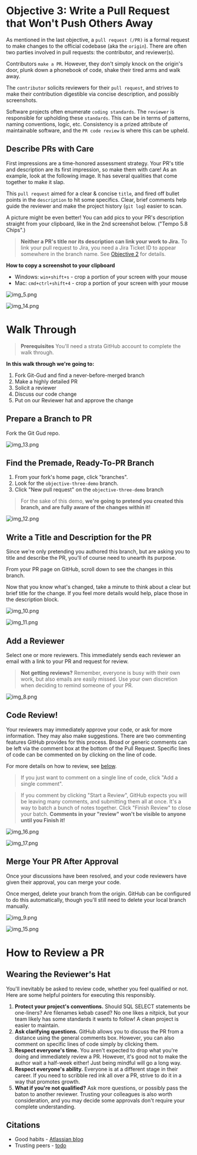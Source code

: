 # Objective 3: Write a Pull Request that Won't Push Others Away

As mentioned in the last objective, a `pull request (/PR)` is a formal request to make changes
to the official codebase (aka the `origin`).  There are often two parties involved in
pull requests: the contributor, and reviewer(s).

Contributors `make a PR`. However, they don't simply knock on the origin's door,
plunk down a phonebook of code, shake their tired arms and walk away.

The `contributor` solicits reviewers for their `pull request`,
and strives to make their contribution digestible via concise description,
and possibly screenshots.

Software projects often enumerate `coding standards`. The `reviewer` is responsible for
upholding these `standards`. This can be in terms of patterns, naming conventions, logic, etc.
Consistency is a prized attribute of maintainable software, and the `PR code review` is where
this can be upheld.


## Describe PRs with Care
First impressions are a time-honored assessment strategy. Your PR's title and description
are its first impression, so make them with care! As an example, look at the following image.
It has several qualities that come together to make it slap.

This `pull request` aimed for a clear & concise `title`, and fired off bullet points
in the `description` to hit some specifics. Clear, brief comments help guide the reviewer
and make the project history (`git log`) easier to scan.

A picture might be even better!  You can add pics to your PR's description
straight from your clipboard, like in the 2nd screenshot below. ("Tempo 5.8 Chips".)

> **Neither a PR's title nor its description can link your work to Jira.** To link your pull request to Jira, you need
> a Jira Ticket ID to appear somewhere in the branch name.  See [Objective 2](../objective-02/readme.md#how-to-create-a-well-named-branch) for details.


**How to copy a screenshot to your clipboard**
* Windows: `win+shift+s` - crop a portion of your screen with your mouse
* Mac: `cmd+ctrl+shift+4` - crop a portion of your screen with your mouse

![img_5.png](img_5.png)

![img_14.png](img_14.png)


# Walk Through
> **Prerequisites** You'll need a strata GitHub account to complete the walk through.

**In this walk through we're going to:**
1. Fork Git-Gud and find a never-before-merged branch
2. Make a highly detailed PR
3. Solicit a reviewer
4. Discuss our code change
5. Put on our Reviewer hat and approve the change


## Prepare a Branch to PR
Fork the Git Gud repo.

![img_13.png](img_13.png)


## Find the Premade, Ready-To-PR Branch
1. From your fork's home page, click "branches".
2. Look for the `objective-three-demo` branch.
2. Click "New pull request" on the `objective-three-demo` branch

> For the sake of this demo, **we're going to pretend
> you created this branch, and are fully aware of the changes within it!**

![img_12.png](img_12.png)


## Write a Title and Description for the PR
Since we're only pretending you authored this branch, but are
asking you to title and describe the PR, you'll of course need
to unearth its purpose.

From your PR page on GitHub, scroll down to see the changes in this branch.

Now that you know what's changed, take a minute to think about
a clear but brief title for the change.  If you feel more details
would help, place those in the description block.

![img_10.png](img_10.png)

![img_11.png](img_11.png)


## Add a Reviewer
Select one or more reviewers.  This immediately sends each reviewer an email with a link to your PR and request for review.

> **Not getting reviews?** Remember, everyone is busy with their own work, but also emails are easily missed. Use your own discretion when deciding to remind someone of your PR.

![img_8.png](img_8.png)


## Code Review!
Your reviewers may immediately approve your code, or ask for more information.
They may also make suggestions.  There are two commenting features GitHub
provides for this process. Broad or generic comments can be left via the comment box at
the bottom of the Pull Request. Specific lines of code can be commented on by 
clicking on the line of code.

For more details on how to review, see [below](#wearing-the-reviewers-hat).

> If you just want to comment on a single line of code, click "Add a single comment".

> If you comment by clicking "Start a Review", GitHub expects you will be leaving
> many comments, and submitting them all at once.  It's a way to batch a bunch
> of notes together.  Click "Finish Review" to close your batch. **Comments in your "review"
> won't be visible to anyone until you Finish it!**

![img_16.png](img_16.png)

![img_17.png](img_17.png)

## Merge Your PR After Approval
Once your discussions have been resolved, and your code reviewers have given their approval,
you can merge your code.

Once merged, delete your branch from the origin. GitHub can be configured to do this automatically,
though you'll still need to delete your local branch manually.

![img_9.png](img_9.png)

![img_15.png](img_15.png)


# How to Review a PR

## Wearing the Reviewer's Hat

You'll inevitably be asked to review code,
whether you feel qualified or not.
Here are some helpful pointers for executing this responsibly.

1. **Protect your project's conventions.** Should SQL SELECT statements be one-liners? Are filenames kebab cased? No one likes a nitpick, but your team likely has some standards it wants to follow! A clean project is easier to maintain.
2. **Ask clarifying questions.** GitHub allows you to discuss the PR from a distance using the general comments box. However, you can also comment on specific lines of code simply by clicking them.
3. **Respect everyone's time.** You aren't expected to drop what you're doing and immediately review a PR. However, it's good not to make the author wait a half-week either! Just being mindful will go a long way.
4. **Respect everyone's ability.** Everyone is at a different stage in their career.  If you need to scribble red ink all over a PR, strive to do it in a way that promotes growth.
5. **What if you're not qualified?** Ask more questions, or possibly pass the baton to another reviewer.  Trusting your colleagues is also worth consideration, and you may decide some approvals don't require your complete understanding.


## Citations
* Good habits - [Atlassian blog](https://www.atlassian.com/blog/git/written-unwritten-guide-pull-requests)
* Trusting peers - [todo]()